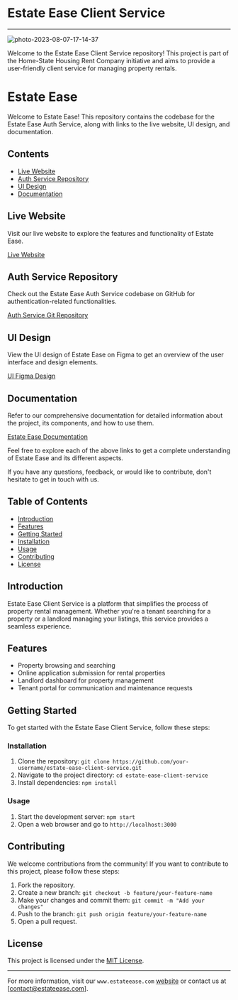 # Estate Ease Client Service

---
<img src="https://i.ibb.co/KqPzhPL/photo-2023-08-07-17-14-37.jpg" alt="photo-2023-08-07-17-14-37" />

Welcome to the Estate Ease Client Service repository! This project is part of the Home-State Housing Rent Company initiative and aims to provide a user-friendly client service for managing property rentals.

# Estate Ease

Welcome to Estate Ease! This repository contains the codebase for the Estate Ease Auth Service, along with links to the live website, UI design, and documentation.

## Contents

- [Live Website](#live-website)
- [Auth Service Repository](#auth-service-repository)
- [UI Design](#ui-design)
- [Documentation](#documentation)

## Live Website

Visit our live website to explore the features and functionality of Estate Ease.

[Live Website](https://www.estateease.vercel.app)

## Auth Service Repository

Check out the Estate Ease Auth Service codebase on GitHub for authentication-related functionalities.

[Auth Service Git Repository](https://github.com/f4faysal/estate-ease-auth-service)

## UI Design

View the UI design of Estate Ease on Figma to get an overview of the user interface and design elements.

[UI Figma Design](https://www.figma.com/file/hYszWXryckfcbwP0lFGWVF/Estate-Ease?type=design&node-id=0%3A1&mode=dev)

## Documentation

Refer to our comprehensive documentation for detailed information about the project, its components, and how to use them.

[Estate Ease Documentation](https://docs.google.com/document/d/18GBc9ZvfpsCCQbRYE3KewN9DYKIU5Dh7NNRqQnUX44A/edit?usp=sharing)

Feel free to explore each of the above links to get a complete understanding of Estate Ease and its different aspects.

If you have any questions, feedback, or would like to contribute, don't hesitate to get in touch with us.



## Table of Contents

- [Introduction](#introduction)
- [Features](#features)
- [Getting Started](#getting-started)
- [Installation](#installation)
- [Usage](#usage)
- [Contributing](#contributing)
- [License](#license)

## Introduction

Estate Ease Client Service is a platform that simplifies the process of property rental management. Whether you're a tenant searching for a property or a landlord managing your listings, this service provides a seamless experience.

## Features

- Property browsing and searching
- Online application submission for rental properties
- Landlord dashboard for property management
- Tenant portal for communication and maintenance requests

## Getting Started

To get started with the Estate Ease Client Service, follow these steps:

### Installation

1. Clone the repository: `git clone https://github.com/your-username/estate-ease-client-service.git`
2. Navigate to the project directory: `cd estate-ease-client-service`
3. Install dependencies: `npm install`

### Usage

1. Start the development server: `npm start`
2. Open a web browser and go to `http://localhost:3000`

## Contributing

We welcome contributions from the community! If you want to contribute to this project, please follow these steps:

1. Fork the repository.
2. Create a new branch: `git checkout -b feature/your-feature-name`
3. Make your changes and commit them: `git commit -m "Add your changes"`
4. Push to the branch: `git push origin feature/your-feature-name`
5. Open a pull request.

## License

This project is licensed under the [MIT License](LICENSE).

---

For more information, visit our `www.estateease.com` [website](https://www.estateease.com) or contact us at [contact@estateease.com].

